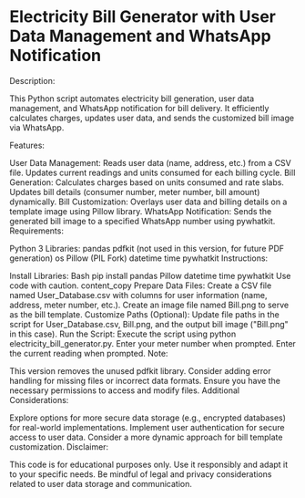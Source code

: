 # Electricity Bill Generator with User Data Management and WhatsApp Notification

Description:

This Python script automates electricity bill generation, user data management, and WhatsApp notification for bill delivery. It efficiently calculates charges, updates user data, and sends the customized bill image via WhatsApp.

Features:

User Data Management:
Reads user data (name, address, etc.) from a CSV file.
Updates current readings and units consumed for each billing cycle.
Bill Generation:
Calculates charges based on units consumed and rate slabs.
Updates bill details (consumer number, meter number, bill amount) dynamically.
Bill Customization:
Overlays user data and billing details on a template image using Pillow library.
WhatsApp Notification:
Sends the generated bill image to a specified WhatsApp number using pywhatkit.
Requirements:

Python 3
Libraries:
pandas
pdfkit (not used in this version, for future PDF generation)
os
Pillow (PIL Fork)
datetime
time
pywhatkit
Instructions:

Install Libraries:
Bash
pip install pandas Pillow datetime time pywhatkit
Use code with caution.
content_copy
Prepare Data Files:
Create a CSV file named User_Database.csv with columns for user information (name, address, meter number, etc.).
Create an image file named Bill.png to serve as the bill template.
Customize Paths (Optional):
Update file paths in the script for User_Database.csv, Bill.png, and the output bill image ("Bill.png" in this case).
Run the Script:
Execute the script using python electricity_bill_generator.py.
Enter your meter number when prompted.
Enter the current reading when prompted.
Note:

This version removes the unused pdfkit library.
Consider adding error handling for missing files or incorrect data formats.
Ensure you have the necessary permissions to access and modify files.
Additional Considerations:

Explore options for more secure data storage (e.g., encrypted databases) for real-world implementations.
Implement user authentication for secure access to user data.
Consider a more dynamic approach for bill template customization.
Disclaimer:

This code is for educational purposes only. Use it responsibly and adapt it to your specific needs. Be mindful of legal and privacy considerations related to user data storage and communication.


